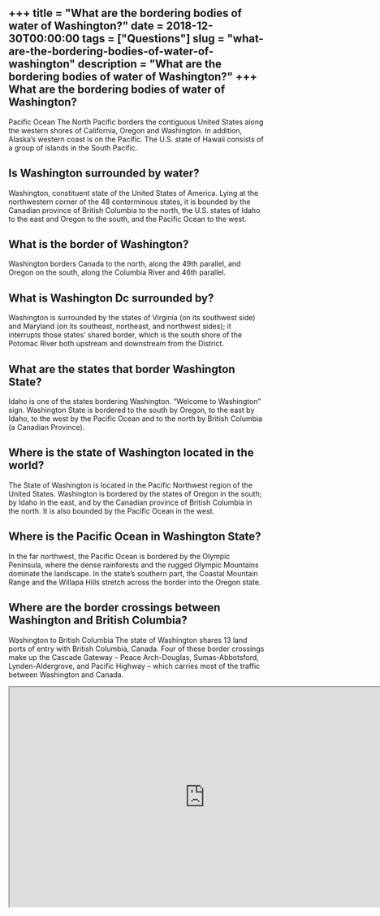 +++
title = "What are the bordering bodies of water of Washington?"
date = 2018-12-30T00:00:00
tags = ["Questions"]
slug = "what-are-the-bordering-bodies-of-water-of-washington"
description = "What are the bordering bodies of water of Washington?"
+++
What are the bordering bodies of water of Washington?
-----------------------------------------------------

Pacific Ocean The North Pacific borders the contiguous United States along the western shores of California, Oregon and Washington. In addition, Alaska’s western coast is on the Pacific. The U.S. state of Hawaii consists of a group of islands in the South Pacific.

Is Washington surrounded by water?
----------------------------------

Washington, constituent state of the United States of America. Lying at the northwestern corner of the 48 conterminous states, it is bounded by the Canadian province of British Columbia to the north, the U.S. states of Idaho to the east and Oregon to the south, and the Pacific Ocean to the west.

What is the border of Washington?
---------------------------------

Washington borders Canada to the north, along the 49th parallel, and Oregon on the south, along the Columbia River and 46th parallel.

What is Washington Dc surrounded by?
------------------------------------

Washington is surrounded by the states of Virginia (on its southwest side) and Maryland (on its southeast, northeast, and northwest sides); it interrupts those states’ shared border, which is the south shore of the Potomac River both upstream and downstream from the District.

What are the states that border Washington State?
-------------------------------------------------

Idaho is one of the states bordering Washington. “Welcome to Washington” sign. Washington State is bordered to the south by Oregon, to the east by Idaho, to the west by the Pacific Ocean and to the north by British Columbia (a Canadian Province).

Where is the state of Washington located in the world?
------------------------------------------------------

The State of Washington is located in the Pacific Northwest region of the United States. Washington is bordered by the states of Oregon in the south; by Idaho in the east, and by the Canadian province of British Columbia in the north. It is also bounded by the Pacific Ocean in the west.

Where is the Pacific Ocean in Washington State?
-----------------------------------------------

In the far northwest, the Pacific Ocean is bordered by the Olympic Peninsula, where the dense rainforests and the rugged Olympic Mountains dominate the landscape. In the state’s southern part, the Coastal Mountain Range and the Willapa Hills stretch across the border into the Oregon state.

Where are the border crossings between Washington and British Columbia?
-----------------------------------------------------------------------

Washington to British Columbia The state of Washington shares 13 land ports of entry with British Columbia, Canada. Four of these border crossings make up the Cascade Gateway – Peace Arch-Douglas, Sumas-Abbotsford, Lynden-Aldergrove, and Pacific Highway – which carries most of the traffic between Washington and Canada.

<iframe allow="accelerometer; autoplay; clipboard-write; encrypted-media; gyroscope; picture-in-picture" allowfullscreen="" class="__youtube_prefs__  epyt-is-override  no-lazyload" data-no-lazy="1" data-origheight="433" data-origwidth="770" data-skipgform_ajax_framebjll="" height="433" id="_ytid_33256" loading="lazy" src="https://www.youtube.com/embed/-4pweuAv-u0?enablejsapi=1&autoplay=0&cc_load_policy=0&cc_lang_pref=&iv_load_policy=1&loop=0&modestbranding=0&rel=1&fs=1&playsinline=0&autohide=2&theme=dark&color=red&controls=1&" title="YouTube player" width="770"></iframe>